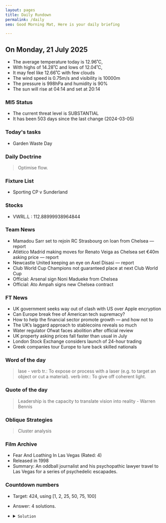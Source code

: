 ```yaml
---
layout: pages
title: Daily Rundown
permalink: /daily
seo: Good Morning Mat, Here is your daily briefing

---
```


<!-- weather_marker starts -->
## On Monday, 21 July 2025

- The average temperature today is 12.96˚C,
- With highs of 14.28˚C and lows of 12.04˚C,
- It may feel like 12.66˚C with few clouds
- The wind speed is 0.75m/s and visibility is 10000m
- The pressure is 998hPa and humidity is 90%
- The sun will rise at 04:14 and set at 20:14

<!-- weather_marker ends -->

### MI5 Status
<!-- threat_marker starts -->
- The current threat level is <span class="highlighter">SUBSTANTIAL</span>
- It has been 503 days since the last change (2024-03-05)

<!-- threat_marker ends -->

### Today's tasks
<!-- task_marker starts -->
- Garden Waste Day

<!-- task_marker ends -->

### Daily Doctrine
<!-- doctrine_marker starts -->
> Optimise flow.
<!-- doctrine_marker ends -->

### Fixture List

<!-- fixture_marker starts -->
- Sporting CP v Sunderland
<!-- fixture_marker ends -->

### Stocks

<!-- stocks_marker starts -->

- VWRL.L : 112.88999938964844 

<!-- stocks_marker ends -->

### Team News
<!-- news_marker starts -->

- Mamadou Sarr set to rejoin RC Strasbourg on loan from Chelsea — report
- Atlético Madrid making moves for Renato Veiga as Chelsea set €40m asking price — report
- Newcastle United keeping an eye on Axel Disasi — report
- Club World Cup Champions not guaranteed place at next Club World Cup
- Official: Arsenal sign Noni Madueke from Chelsea
- Official: Ato Ampah signs new Chelsea contract

<!-- news_marker ends -->

### FT News

<!-- ftnews_marker starts -->

- UK government seeks way out of clash with US over Apple encryption
- Can Europe break free of American tech supremacy?
- How to help the financial sector promote growth — and how not to
- The UK’s laggard approach to stablecoins reveals so much
- Water regulator Ofwat faces abolition after official review
- UK property asking prices fall faster than usual in July
- London Stock Exchange considers launch of 24-hour trading
- Greek companies tour Europe to lure back skilled nationals

<!-- ftnews_marker ends -->

### Word of the day

<!-- word_marker starts -->

 > lase - verb tr.: To expose or process with a laser (e.g. to target an object or cut a material). verb intr.: To give off coherent light.

<!-- word_marker ends -->

### Quote of the day
<!-- quote_marker starts -->

> Leadership is the capacity to translate vision into reality - Warren Bennis

<!-- quote_marker ends -->

### Oblique Strategies
<!-- eno_marker starts -->
> Cluster analysis

<!-- eno_marker ends -->

### Film Archive

<!-- film_marker starts -->
- Fear And Loathing In Las Vegas (Rated: 4)
- Released in 1998
- Summary: An oddball journalist and his psychopathic lawyer travel to Las Vegas for a series of psychedelic escapades.
<!-- film_marker ends -->

### Countdown numbers
<!-- game_marker starts -->

- Target: 424, using [1, 2, 25, 50, 75, 100]
- Answer: 4 solutions.

- <details><summary><code>Solution</code></summary>

  Solution: ( 100 + 75 + 50 ) x 2 - 25 - 1

   </details>

<!-- game_marker ends -->
